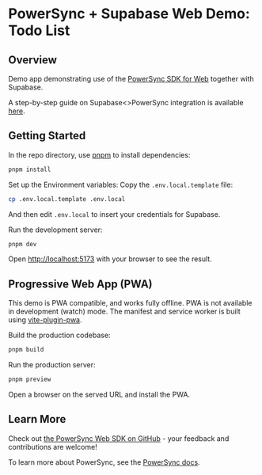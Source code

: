 # PowerSync + Supabase Web Demo: Todo List

## Overview

Demo app demonstrating use of the [PowerSync SDK for Web](https://www.npmjs.com/package/@powersync/web) together with Supabase.

A step-by-step guide on Supabase<>PowerSync integration is available [here](https://docs.powersync.com/integration-guides/supabase-+-powersync).

## Getting Started

In the repo directory, use [pnpm](https://pnpm.io/installation) to install dependencies:

```bash
pnpm install
```

Set up the Environment variables: Copy the `.env.local.template` file:

```bash
cp .env.local.template .env.local
```

And then edit `.env.local` to insert your credentials for Supabase.

Run the development server:

```bash
pnpm dev
```

Open [http://localhost:5173](http://localhost:5173) with your browser to see the result.

## Progressive Web App (PWA)

This demo is PWA compatible, and works fully offline. PWA is not available in development (watch) mode. The manifest and service worker is built using [vite-plugin-pwa](https://vite-pwa-org.netlify.app/).

Build the production codebase:

```bash
pnpm build
```

Run the production server:

```bash
pnpm preview
```

Open a browser on the served URL and install the PWA.

## Learn More

Check out [the PowerSync Web SDK on GitHub](https://github.com/powersync-ja/powersync-js/tree/main/packages/web) - your feedback and contributions are welcome!

To learn more about PowerSync, see the [PowerSync docs](https://docs.powersync.com).
